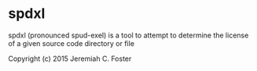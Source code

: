# spdxl
spdxl (pronounced spud-exel) is a tool to attempt to determine the license of a given source code directory or file

Copyright (c) 2015 Jeremiah C. Foster
